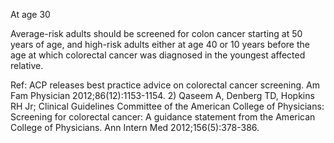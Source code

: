 At age 30

Average-risk adults should be screened for colon cancer starting at 50 years of age, and high-risk adults either at age 40 or 10 years before the age at which colorectal cancer was diagnosed in the youngest affected relative.

Ref:  ACP releases best practice advice on colorectal cancer screening. Am Fam Physician 2012;86(12):1153-1154. 2) Qaseem
A, Denberg TD, Hopkins RH Jr; Clinical Guidelines Committee of the American College of Physicians: Screening for
colorectal cancer: A guidance statement from the American College of Physicians. Ann Intern Med 2012;156(5):378-386.